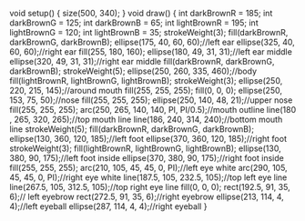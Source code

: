 void setup()
{
  size(500, 340);
}
void draw()
{
 int darkBrownR = 185;
 int darkBrownG = 125;
 int darkBrownB = 65;
 int lightBrownR = 195;
 int lightBrownG = 120;
 int lightBrownB = 35;
 strokeWeight(3);
 fill(darkBrownR, darkBrownG, darkBrownB);
 ellipse(175, 40, 60, 60);//left ear
 ellipse(325, 40, 60, 60);//right ear
 fill(255, 180, 160);
 ellipse(180, 49, 31, 31);//left ear middle
 ellipse(320, 49, 31, 31);//right ear middle
 fill(darkBrownR, darkBrownG, darkBrownB);
 strokeWeight(5);
 ellipse(250, 260, 335, 460);//body
 fill(lightBrownR, lightBrownG, lightBrownB);
 strokeWeight(3);
 ellipse(250, 220, 215, 145);//around mouth
 fill(255, 255, 255);
 fill(0, 0, 0);
 ellipse(250, 153, 75, 50);//nose
 fill(255, 255, 255);
 ellipse(250, 140, 48, 21);//upper nose
 fill(255, 255, 255);
 arc(250, 265, 140, 140, PI, PI/0.5);//mouth outline
 line(180 , 265, 320, 265);//top mouth line
 line(186, 240, 314, 240);//bottom mouth line
 strokeWeight(5);
 fill(darkBrownR, darkBrownG, darkBrownB);
 ellipse(130, 360, 120, 185);//left foot
 ellipse(370, 360, 120, 185);//right foot
 strokeWeight(3);
 fill(lightBrownR, lightBrownG, lightBrownB);
 ellipse(130, 380, 90, 175);//left foot inside
 ellipse(370, 380, 90, 175);//right foot inside
 fill(255, 255, 255);
 arc(210, 105, 45, 45, 0, PI);//left eye white
 arc(290, 105, 45, 45, 0, PI);//right eye white
 line(187.5, 105, 232.5, 105);//top left eye line
 line(267.5, 105, 312.5, 105);//top right eye line
 fill(0, 0, 0);
 rect(192.5, 91, 35, 6);// left eyebrow
 rect(272.5, 91, 35, 6);//right eyebrow
 ellipse(213, 114, 4, 4);//left eyeball
 ellipse(287, 114, 4, 4);//right eyeball
}







